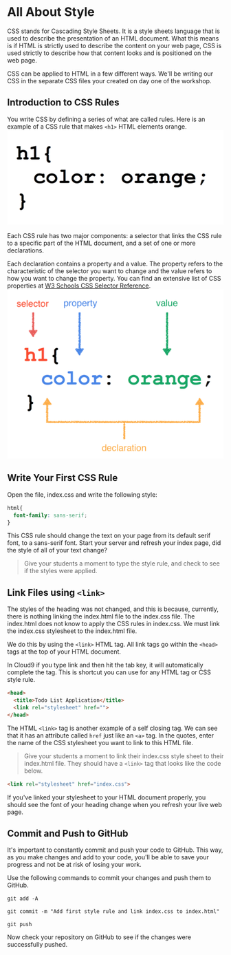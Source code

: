 # All About Style
CSS stands for Cascading Style Sheets. It is a style sheets language that is used to describe the presentation of an HTML document. What this means is if HTML is strictly used to describe the content on your web page, CSS is used strictly to describe how that content looks and is positioned on the web  page.

CSS can be applied to HTML in a few different ways. We'll be writing our CSS in the separate CSS files your created on day one of the workshop.

## Introduction to CSS Rules
You write CSS by defining a series of what are called rules. Here is an example of a CSS rule that makes `<h1>` HTML elements orange.
![Example of a CSS rule](/images/all_about_style/01.png "Example of a CSS rule")

Each CSS rule has two major components: a selector that links the CSS rule to a specific part of the HTML document, and a set of one or more declarations.

Each declaration contains a property and a value. The property refers to the characteristic of the selector you want to change and the value refers to how you want to change the property. You can find an extensive list of CSS properties at [W3 Schools CSS Selector Reference](https://www.w3schools.com/cssref/css_selectors.asp "W3 Schools CSS Selector Reference").
![Selector, Property, Value, Declaration](/images/all_about_style/02.png "Selector, Property, Value, Declaration")

## Write Your First CSS Rule
Open the file, index.css and write the following style:
```CSS
html{
  font-family: sans-serif;
}
```
This CSS rule should change the text on your page from its default serif font, to a sans-serif font. Start your server and refresh your index page, did the style of all of your text change?

>Give your students a moment to type the style rule, and check to see if the styles were applied.

## Link Files using `<link>`
The styles of the heading was not changed, and this is because, currently, there is nothing linking the index.html file to the index.css file. The index.html does not know to apply the CSS rules in index.css. We must link the index.css stylesheet to the index.html file.

We do this by using the `<link>` HTML tag. All link tags go within the `<head>` tags at the top of your HTML document.

In Cloud9 if you type link and then hit the tab key, it will automatically complete the tag. This is shortcut you can use for any HTML tag or CSS style rule.
```HTML
<head>
  <title>Todo List Application</title>
  <link rel="stylesheet" href="">
</head>
```

The HTML `<link>` tag is another example of a self closing tag. We can see that it has an attribute called `href` just like an `<a>` tag. In the quotes, enter the name of the CSS stylesheet you want to link to this HTML file.

>Give your students a moment to link their index.css style sheet to their index.html file. They should have a `<link>` tag that looks like the code below.

```HTML
<link rel="stylesheet" href="index.css">
```

If you've linked your stylesheet to your HTML document properly, you should see the font of your heading change when you refresh your live web page.

## Commit and Push to GitHub
It's important to constantly commit and push your code to GitHub. This way, as you make changes and add to your code, you'll be able to save your progress and not be at risk of losing your work.

Use the following commands to commit your changes and push them to GitHub.

```shell
git add -A
```

```shell
git commit -m "Add first style rule and link index.css to index.html"
```

```shell
git push
```

Now check your repository on GitHub to see if the changes were successfully pushed.
